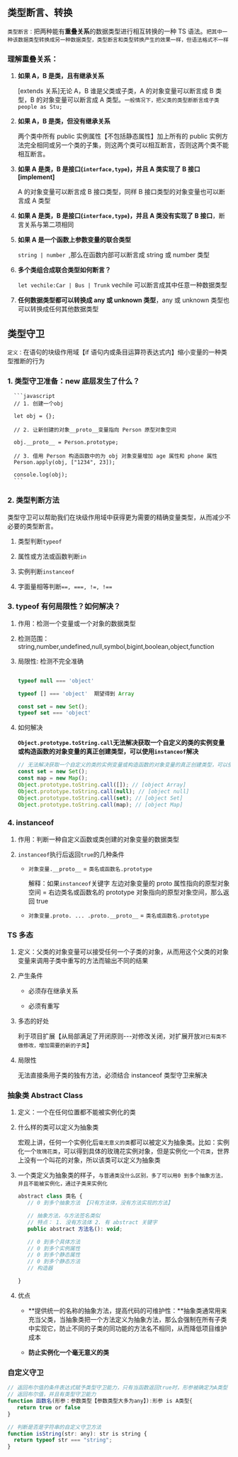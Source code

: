 ## 类型断言、转换

`类型断言：`把两种能有**重叠关系**的数据类型进行相互转换的一种 TS 语法。`把其中一种该数据类型转换成另一种数据类型，类型断言和类型转换产生的效果一样，但语法格式不一样`

### 理解重叠关系：

1. **如果 A，B 是类，且有继承关系**

   [extends 关系]无论 A，B 谁是父类或子类，A 的对象变量可以断言成 B 类型，B 的对象变量可以断言成 A 类型。`一般情况下，把父类的类型断断言成子类 people as Stu;`

2. **如果 A，B 是类，但没有继承关系**

   两个类中所有 public 实例属性【不包括静态属性】加上所有的 public 实例方法完全相同或另一个类的子集，则这两个类可以相互断言，否则这两个类不能相互断言。

3. **如果 A 是类，B 是接口(`interface,type`)，并且 A 类实现了 B 接口[implement]**

   A 的对象变量可以断言成 B 接口类型，同样 B 接口类型的对象变量也可以断言成 A 类型

4. **如果 A 是类，B 是接口(`interface,type`)，并且 A 类没有实现了 B 接口**，断言关系与第二项相同

5. **如果 A 是一个函数上参数变量的联合类型**

   `string | number `,那么在函数内部可以断言成 string 或 number 类型

6. **多个类组合成联合类型如何断言？**

   `let vechile:Car | Bus | Trunk` vechile 可以断言成其中任意一种数据类型

7. **任何数据类型都可以转换成 any 或 unknown 类型**，any 或 unknown 类型也可以转换成任何其他数据类型

## 类型守卫

`定义：`在语句的块级作用域【if 语句内或条目运算符表达式内】缩小变量的一种类型推断的行为

### 1. 类型守卫准备：new 底层发生了什么？

      ```javascript
      // 1. 创建一个obj

      let obj = {};

      // 2. 让新创建的对象__proto__变量指向 Person 原型对象空间

      obj.__proto__ = Person.prototype;

      // 3. 借用 Person 构造函数中的为 obj 对象变量增加 age 属性和 phone 属性
      Person.apply(obj, ["1234", 23]);

      console.log(obj);
      ```

### 2. 类型判断方法

类型守卫可以帮助我们在块级作用域中获得更为需要的精确变量类型，从而减少不必要的类型断言。

1. 类型判断`typeof`

2. 属性或方法或函数判断`in`

3. 实例判断`instanceof`

4. 字面量相等判断`==, ===, !=, !==`

### 3. typeof 有何局限性？如何解决？

1. 作用：检测一个变量或一个对象的数据类型

2. 检测范围：string,number,undefined,null,symbol,bigint,boolean,object,function

3. 局限性: 检测不完全准确

   ```javascript

   typeof null === 'object'

   typeof [] === 'object'  期望得到 Array

   const set = new Set();
   typeof set === 'object'

   ```

4. 如何解决

   **`Object.prototype.toString.call`无法解决获取一个自定义的类的实例变量或构造函数的对象变量的真正创建类型，可以使用`instanceof`解决**

   ```javascript
   // 无法解决获取一个自定义的类的实例变量或构造函数的对象变量的真正创建类型，可以使用instanceof解决
   const set = new Set();
   const map = new Map();
   Object.prototype.toString.call([]); // [object Array]
   Object.prototype.toString.call(null); // [object null]
   Object.prototype.toString.call(set); // [object Set]
   Object.prototype.toString.call(map); // [object Map]
   ```

### 4. instanceof

1. 作用：判断一种自定义函数或类创建的对象变量的数据类型

2. `instanceof`执行后返回`true`的几种条件

   - `对象变量.__proto__` = `类名或函数名.prototype`

     解释：如果`instanceof`关键字 左边对象变量的 proto 属性指向的原型对象空间 = 右边类名或函数名的 prototype 对象指向的原型对象空间，那么返回 true

   - `对象变量.proto. ... .proto.__proto__` = `类名或函数名.prototype`

### TS 多态

1. 定义：父类的对象变量可以接受任何一个子类的对象，从而用这个父类的对象变量来调用子类中重写的方法而输出不同的结果

2. 产生条件

   - 必须存在继承关系

   - 必须有重写

3. 多态的好处

   利于项目扩展【从局部满足了开闭原则---对修改关闭，对扩展开放`对已有类不做修改，增加需要的新的子类`】

4. 局限性

   无法直接条用子类的独有方法，必须结合 instanceof 类型守卫来解决

### 抽象类 Abstract Class

1. 定义：一个在任何位置都不能被实例化的类

2. 什么样的类可以定义为抽象类

   宏观上讲，任何一个实例化后`毫无意义的类`都可以被定义为抽象类。比如：实例化一个`玫瑰花类`，可以得到具体的玫瑰花实例对象，但是实例化一个`花类`，世界上没有一个叫花的对象，所以该类可以定义为抽象类

3. 一个类定义为抽象类的样子，`与普通类没什么区别，多了可以用0 到多个抽象方法，并且不能被实例化，通过子类来实例化`

   ```javascript
   abstract class 类名 {
      // 0 到多个抽象方法 【只有方法体，没有方法实现的方法】

      // 抽象方法，与方法签名类似
      // 特点： 1. 没有方法体 2. 有 abstract 关键字
      public abstract 方法名(): void;

      // 0 到多个具体方法
      // 0 到多个实例属性
      // 0 到多个静态属性
      // 0 到多个静态方法
      // 构造器

   }
   ```

4. 优点

   - **提供统一的名称的抽象方法，提高代码的可维护性：**抽象类通常用来充当父类，当抽象类把一个方法定义为抽象方法，那么会强制在所有子类中实现它，防止不同的子类的同功能的方法名不相同，从而降低项目维护成本

   - **防止实例化一个毫无意义的类**

### 自定义守卫

```javascript
// 返回布尔值的条件表达式赋予类型守卫能力，只有当函数返回true时，形参被确定为A类型
// 返回布尔值，并且有类型守卫能力
function 函数名(形参：参数类型【参数类型大多为any】):形参 is A类型{
   return true or false
}

// 判断是否是字符串的自定义守卫方法
function isString(str: any): str is string {
  return typeof str === "string";
}
```
